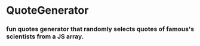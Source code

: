 # QuoteGenerator

### fun quotes generator that randomly selects quotes of famous's scientists from a JS array.
